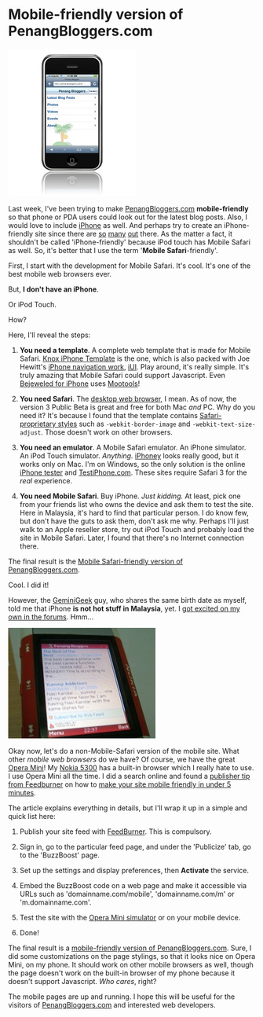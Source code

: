 Mobile-friendly version of PenangBloggers.com
===

[![Penang Bloggers web site, optimized for Mobile Safari, displayed on iPhone](../images/screenshots/web/penang-bloggers-web-site-mobile-safari-iphone.jpg)](http://penangbloggers.com/i)

Last week, I've been trying to make [PenangBloggers.com](http://penangbloggers.com/) **mobile-friendly** so that phone or PDA users could look out for the latest blog posts. Also, I would love to include [iPhone](http://www.apple.com/iphone/) as well. And perhaps try to create an iPhone-friendly site since there are [so](http://www.digg.com/iphone "Digg") [many](http://i.bloglines.com/ "iBloglines") [out](http://iphone.facebook.com/ "Facebook") there. As the matter a fact, it shouldn't be called 'iPhone-friendly' because iPod touch has Mobile Safari as well. So, it's better that I use the term '**Mobile Safari**-friendly'.

First, I start with the development for Mobile Safari. It's cool. It's one of the best mobile web browsers ever.

But, **I don't have an iPhone**.

Or iPod Touch.

How?

Here, I'll reveal the steps:

1. **You need a template**. A complete web template that is made for Mobile Safari. [Knox iPhone Template](http://www.ebaspace.com/2007/08/20/create-iphone-apps-with-knox-iphone-template/ "Create iPhone Web Apps With Knox iPhone Template") is the one, which is also packed with Joe Hewitt's [iPhone navigation work](http://www.joehewitt.com/blog/introducing_iui.php "Introducing iUI"), [iUI](http://code.google.com/p/iui/). Play around, it's really simple. It's truly amazing that Mobile Safari could support Javascript. Even [Bejeweled for iPhone](http://static.popcap.com/iphone/) uses [Mootools](http://mootools.net/)!

2. **You need Safari**. The [desktop web browser](http://www.apple.com/safari/), I mean. As of now, the version 3 Public Beta is great and free for both Mac *and* PC. Why do you need it? It's because I found that the template contains [Safari-proprietary styles](http://developer.apple.com/documentation/AppleApplications/Reference/SafariCSSRef/Introduction.html "Introduction to Safari CSS Reference") such as `-webkit-border-image` and `-webkit-text-size-adjust`. Those doesn't work on other browsers.

3. **You need an emulator**. A Mobile Safari emulator. An iPhone simulator. An iPod Touch simulator. *Anything.* [iPhoney](http://www.marketcircle.com/iphoney/) looks really good, but it works only on Mac. I'm on Windows, so the only solution is the online [iPhone tester](http://iphonetester.com/) and [TestiPhone.com](http://www.testiphone.com). These sites require Safari 3 for the *real* experience.

4. **You need Mobile Safari**. Buy iPhone. *Just kidding.* At least, pick one from your friends list who owns the device and ask them to test the site. Here in Malaysia, it's hard to find that particular person. I do know few, but don't have the guts to ask them, don't ask me why. Perhaps I'll just walk to an Apple reseller store, try out iPod Touch and probably load the site in Mobile Safari. Later, I found that there's no Internet connection there.

The final result is the [Mobile Safari-friendly version of PenangBloggers.com](http://penangbloggers.com/i).

Cool. I did it!

However, the [GeminiGeek](http://geminigeek.com/) guy, who shares the same birth date as myself, told me that iPhone **is not hot stuff in Malaysia**, yet. I [got excited on my own in the forums](http://www.facebook.com/topic.php?uid=22807221240&topic=3423). Hmm...

[![Penang Bloggers web site, on Opera Mini, displayed on Nokia 5300](../images/screenshots/web/penang-bloggers-web-site-opera-mini-nokia-5300.jpg)](http://penangbloggers.com/m)

Okay now, let's do a non-Mobile-Safari version of the mobile site. What other *mobile web browsers* do we have? Of course, we have the great [Opera Mini](http://www.operamini.com/)! My [Nokia 5300](http://en.wikipedia.org/wiki/Nokia_5300) has a built-in browser which I really hate to use. I use Opera Mini all the time. I did a search online and found a [publisher tip from Feedburner](http://blogs.feedburner.com/tips/ "FeedBurner Publisher Tips") on how to [make your site mobile friendly in under 5 minutes](http://blogs.feedburner.com/tips/optimize/make_your_site_mobile_in_under/).

The article explains everything in details, but I'll wrap it up in a simple and quick list here:

1. Publish your site feed with [FeedBurner](http://www.feedburner.com/). This is compulsory.

2. Sign in, go to the particular feed page, and under the 'Publicize' tab, go to the 'BuzzBoost' page.

3. Set up the settings and display preferences, then **Activate** the service.

4. Embed the BuzzBoost code on a web page and make it accessible via URLs such as 'domainname.com/mobile', 'domainname.com/m' or 'm.domainname.com'.

5. Test the site with the [Opera Mini simulator](http://www.operamini.com/demo/) or on your mobile device.

6. Done!

The final result is a [mobile-friendly version of PenangBloggers.com](http://penangbloggers.com/m). Sure, I did some customizations on the page stylings, so that it looks nice on Opera Mini, on my phone. It should work on other mobile browsers as well, though the page doesn't work on the built-in browser of my phone because it doesn't support Javascript. *Who cares*, right?

The mobile pages are up and running. I hope this will be useful for the visitors of [PenangBloggers.com](http://penangbloggers.com/) and interested web developers.
